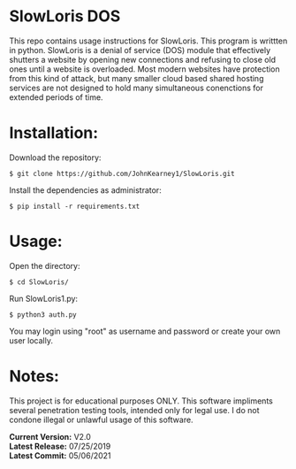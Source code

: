 # SlowLoris DOS
This repo contains usage instructions for SlowLoris. This program is writtten in python. SlowLoris is a denial of service (DOS) module that effectively shutters a website by opening new connections and refusing to close old ones until a website is overloaded.
Most modern websites have protection from this kind of attack, but many smaller cloud based shared hosting services are not designed to hold many simultaneous conenctions for extended periods of time.

# Installation:

Download the repository:  

	$ git clone https://github.com/JohnKearney1/SlowLoris.git

Install the dependencies as administrator:

	$ pip install -r requirements.txt


# Usage:

Open the directory:

    $ cd SlowLoris/  

Run SlowLoris1.py:

    $ python3 auth.py

You may login using "root" as username and password or create your own user locally.



# Notes:
This project is for educational purposes ONLY.
This software impliments several penetration testing tools, intended only for legal use.
I do not condone illegal or unlawful usage of this software.


**Current Version:** V2.0  
**Latest Release:** 07/25/2019  
**Latest Commit:** 05/06/2021 
